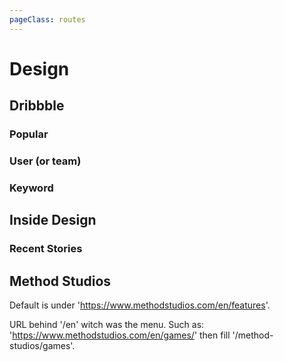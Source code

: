 ```yaml
---
pageClass: routes
---
```


# Design

## Dribbble

### Popular

<RouteEn path="/dribbble/popular/:timeframe?" example="/dribbble/popular" :paramsDesc="['support the following values: week, month, year and ever']" />

### User (or team)

<RouteEn path="/dribbble/user/:name" example="/dribbble/user/google" :paramsDesc="['username, available in user\'s homepage URL']" />

### Keyword

<RouteEn path="/dribbble/keyword/:keyword" example="/dribbble/keyword/player" :paramsDesc="['desired keyword']" />

## Inside Design

### Recent Stories

<RouteEn author="miaoyafeng" example="/invisionapp/inside-design" path="/invisionapp/inside-design">
</RouteEn>

## Method Studios

<RouteEn author="MisteryMonster" path="/method-studios/:tag?" example="/method-studios/games" :paramsDesc="['URL behind /en']">

Default is under 'https://www.methodstudios.com/en/features'.

URL behind '/en' witch was the menu. Such as: 'https://www.methodstudios.com/en/games/' then fill '/method-studios/games'.

</RouteEn>
